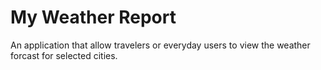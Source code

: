 # My Weather Report
 An application that allow travelers or everyday users to view the weather forcast for selected cities.
